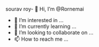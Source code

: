 sourav roy- 👋 Hi, I’m @Rornemai
- 👀 I’m interested in ...
- 🌱 I’m currently learning ...
- 💞️ I’m looking to collaborate on ...
- 📫 How to reach me ...

<!---
Rornemai/Rornemai is a ✨ special ✨ repository because its `README.md` (this file) appears on your GitHub profile.
You can click the Preview link to take a look at your changes.
--->

